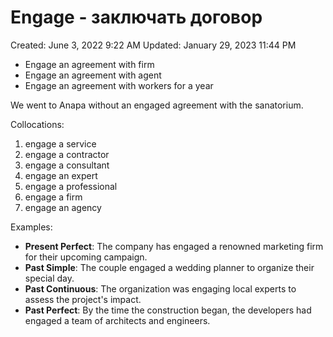 # Engage - заключать договор

Created: June 3, 2022 9:22 AM
Updated: January 29, 2023 11:44 PM

- Engage an agreement with firm
- Engage an agreement with agent
- Engage an agreement with workers for a year

We went to Anapa without an engaged agreement with the sanatorium.

Collocations:
1. engage a service
2. engage a contractor
3. engage a consultant
4. engage an expert
5. engage a professional
6. engage a firm
7. engage an agency

Examples:
- **Present Perfect**: The company has engaged a renowned marketing firm for their upcoming campaign.
- **Past Simple**: The couple engaged a wedding planner to organize their special day.
- **Past Continuous**: The organization was engaging local experts to assess the project's impact.
- **Past Perfect**: By the time the construction began, the developers had engaged a team of architects and engineers.
